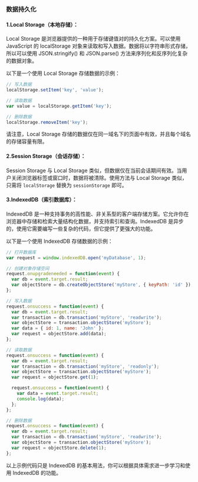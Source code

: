 ### 数据持久化

#### 1.Local Storage（本地存储）：

Local Storage 是浏览器提供的一种用于存储键值对的持久化方案。可以使用 JavaScript 的 localStorage 对象来读取和写入数据。数据将以字符串形式存储，所以可以使用 JSON.stringify() 和 JSON.parse() 方法来序列化和反序列化复杂的数据对象。

以下是一个使用 Local Storage 存储数据的示例：

````js
// 写入数据
localStorage.setItem('key', 'value');

// 读取数据
var value = localStorage.getItem('key');

// 删除数据
localStorage.removeItem('key');

````

请注意，Local Storage 存储的数据仅在同一域名下的页面中有效，并且每个域名的存储容量有限。

#### 2.Session Storage（会话存储）：

Session Storage 与 Local Storage 类似，但数据仅在当前会话期间有效。当用户关闭浏览器标签或窗口时，数据将被清除。使用方法与 Local Storage 类似，只需将 `localStorage` 替换为 `sessionStorage` 即可。

#### 3.IndexedDB（索引数据库）：

IndexedDB 是一种支持事务的高性能、非关系型的客户端存储方案。它允许你在浏览器中存储和检索大量结构化数据，并支持索引和查询。IndexedDB 是异步的，使用它需要编写一些复杂的代码，但它提供了更强大的功能。

以下是一个使用 IndexedDB 存储数据的示例：

````js
// 打开数据库
var request = window.indexedDB.open('myDatabase', 1);

// 创建对象存储空间
request.onupgradeneeded = function(event) {
  var db = event.target.result;
  var objectStore = db.createObjectStore('myStore', { keyPath: 'id' });
};

// 写入数据
request.onsuccess = function(event) {
  var db = event.target.result;
  var transaction = db.transaction('myStore', 'readwrite');
  var objectStore = transaction.objectStore('myStore');
  var data = { id: 1, name: 'John' };
  var request = objectStore.add(data);
};

// 读取数据
request.onsuccess = function(event) {
  var db = event.target.result;
  var transaction = db.transaction('myStore', 'readonly');
  var objectStore = transaction.objectStore('myStore');
  var request = objectStore.get(1);

  request.onsuccess = function(event) {
    var data = event.target.result;
    console.log(data);
  };
};

// 删除数据
request.onsuccess = function(event) {
  var db = event.target.result;
  var transaction = db.transaction('myStore', 'readwrite');
  var objectStore = transaction.objectStore('myStore');
  var request = objectStore.delete(1);
};
````

以上示例代码只是 IndexedDB 的基本用法，你可以根据具体需求进一步学习和使用 IndexedDB 的功能。